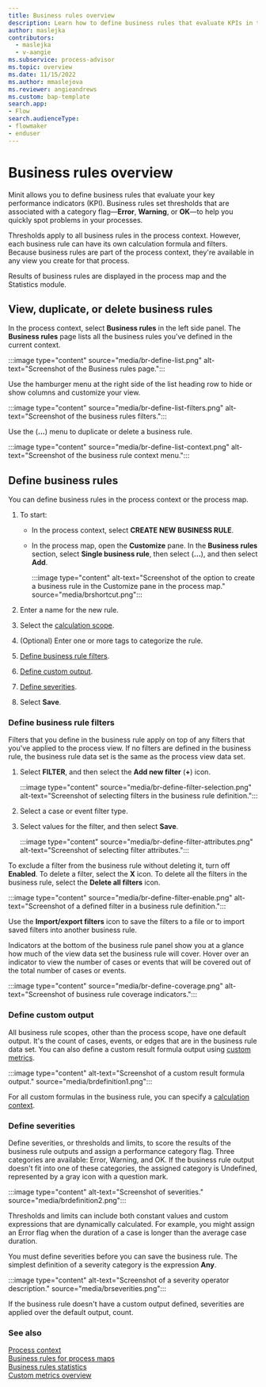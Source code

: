 ```yaml
---
title: Business rules overview
description: Learn how to define business rules that evaluate KPIs in the Power Automate Process Mining desktop app.
author: maslejka
contributors:
  - maslejka
  - v-aangie
ms.subservice: process-advisor
ms.topic: overview
ms.date: 11/15/2022
ms.author: mmaslejova
ms.reviewer: angieandrews
ms.custom: bap-template
search.app:
- Flow
search.audienceType:
- flowmaker
- enduser
---
```


# Business rules overview

Minit allows you to define business rules that evaluate your key performance indicators (KPI). Business rules set thresholds that are associated with a category flag&mdash;**Error**, **Warning**, or **OK**&mdash;to help you quickly spot problems in your processes.

Thresholds apply to all business rules in the process context. However, each business rule can have its own calculation formula and filters. Because business rules are part of the process context, they're available in any view you create for that process.

Results of business rules are displayed in the process map and the Statistics module.

## View, duplicate, or delete business rules

In the process context, select **Business rules** in the left side panel. The **Business rules** page lists all the business rules you've defined in the current context.

:::image type="content" source="media/br-define-list.png" alt-text="Screenshot of the Business rules page.":::

Use the hamburger menu at the right side of the list heading row to hide or show columns and customize your view.

:::image type="content" source="media/br-define-list-filters.png" alt-text="Screenshot of the business rules filters.":::

Use the (**...**) menu to duplicate or delete a business rule.

:::image type="content" source="media/br-define-list-context.png" alt-text="Screenshot of the business rule context menu.":::

## Define business rules

You can define business rules in the process context or the process map.

1. To start:

    - In the process context, select **CREATE NEW BUSINESS RULE**.
    - In the process map, open the **Customize** pane. In the **Business rules** section, select **Single business rule**, then select (**...**), and then select **Add**.

        :::image type="content" alt-text="Screenshot of the option to create a business rule in the Customize pane in the process map." source="media/brshortcut.png":::

1. Enter a name for the new rule.

1. Select the [calculation scope](business-rule-scope.md).

1. (Optional) Enter one or more tags to categorize the rule.

1. [Define business rule filters](#define-business-rule-filters).

1. [Define custom output](#define-custom-output).

1. [Define severities](#define-severities).

1. Select **Save**.

### Define business rule filters

Filters that you define in the business rule apply on top of any filters that you've applied to the process view. If no filters are defined in the business rule, the business rule data set is the same as the process view data set.

1. Select **FILTER**, and then select the **Add new filter** (**+**) icon.

    :::image type="content" source="media/br-define-filter-selection.png" alt-text="Screenshot of selecting filters in the business rule definition.":::

1. Select a case or event filter type.

1. Select values for the filter, and then select **Save**.

    :::image type="content" source="media/br-define-filter-attributes.png" alt-text="Screenshot of selecting filter attributes.":::

To exclude a filter from the business rule without deleting it, turn off **Enabled**. To delete a filter, select the **X** icon. To delete all the filters in the business rule, select the **Delete all filters** icon.

:::image type="content" source="media/br-define-filter-enable.png" alt-text="Screenshot of a defined filter in a business rule definition.":::

Use the **Import/export filters** icon to save the filters to a file or to import saved filters into another business rule.

Indicators at the bottom of the business rule panel show you at a glance how much of the view data set the business rule will cover. Hover over an indicator to view the number of cases or events that will be covered out of the total number of cases or events.

:::image type="content" source="media/br-define-coverage.png" alt-text="Screenshot of business rule coverage indicators.":::

### Define custom output

All business rule scopes, other than the process scope, have one default output. It's the count of cases, events, or edges that are in the business rule data set. You can also define a custom result formula output using [custom metrics](custom-metrics.md).

:::image type="content" alt-text="Screenshot of a custom result formula output." source="media/brdefinition1.png":::

For all custom formulas in the business rule, you can specify a [calculation context](calculation-context.md).

### Define severities

Define severities, or thresholds and limits, to score the results of the business rule outputs and assign a performance category flag. Three categories are available: Error, Warning, and OK. If the business rule output doesn't fit into one of these categories, the assigned category is Undefined, represented by a gray icon with a question mark.

:::image type="content" alt-text="Screenshot of severities." source="media/brdefinition2.png":::

Thresholds and limits can include both constant values and custom expressions that are dynamically calculated. For example, you might assign an Error flag when the duration of a case is longer than the average case duration.

You must define severities before you can save the business rule. The simplest definition of a severity category is the expression **Any**.

:::image type="content" alt-text="Screenshot of a severity operator description." source="media/brseverities.png":::

If the business rule doesn't have a custom output defined, severities are applied over the default output, count.

### See also

[Process context](process-context.md)  
[Business rules for process maps](business-rules-process-map.md)  
[Business rules statistics](business-rules-statistics.md)  
[Custom metrics overview](custom-metrics.md)
